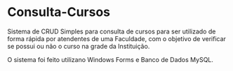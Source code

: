 # Consulta-Cursos
Sistema de CRUD Simples para consulta de cursos para ser utilizado de forma rápida por atendentes de uma Faculdade, com o objetivo de verificar se possui ou não o curso na grade da Instituição.

O sistema foi feito utilizano Windows Forms e Banco de Dados MySQL.
